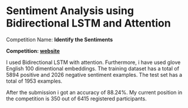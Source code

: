<h1>Sentiment Analysis using Bidirectional LSTM and Attention</h1>
<p>Competition Name: <b>Identify the Sentiments</b></p>
<p><b>Competition: <a href="https://datahack.analyticsvidhya.com/contest/all" >website</a></b></p>
<p>I used Bidirectional LSTM with attention. Furthermore, i have used glove English 100 dimentional embeddings. The 
training dataset has a total of 5894 positive and 2026 negative sentiment examples. The test set has a total of 
1953 examples.</p>
<p>After the submission i got an accuracy of 88.24%. My current position in the competition is 350 out of 6415 registered participants.</p>
